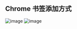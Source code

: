 ## Chrome 书签添加方式
![image](https://github.com/r3x5ur/min-scripts/assets/64947085/6e26de58-f73b-491a-9d6e-73aaa77b46f2)
![image](https://github.com/r3x5ur/min-scripts/assets/64947085/ef350f94-ac08-498d-bc7d-8e73f14ad2d2)
